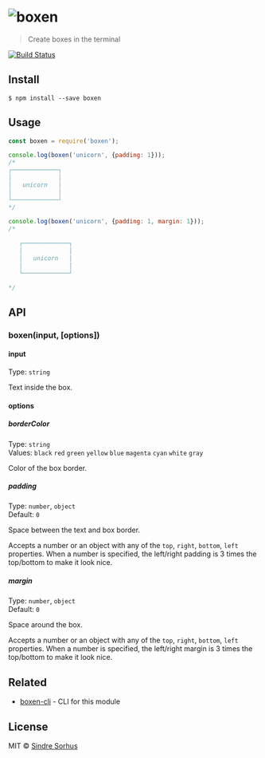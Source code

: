 # ![boxen](screenshot.png)

> Create boxes in the terminal

[![Build Status](https://travis-ci.org/sindresorhus/boxen.svg?branch=master)](https://travis-ci.org/sindresorhus/boxen)


## Install

```
$ npm install --save boxen
```


## Usage

```js
const boxen = require('boxen');

console.log(boxen('unicorn', {padding: 1}));
/*
┌─────────────┐
│             │
│   unicorn   │
│             │
└─────────────┘
*/

console.log(boxen('unicorn', {padding: 1, margin: 1}));
/*

   ┌─────────────┐
   │             │
   │   unicorn   │
   │             │
   └─────────────┘

*/
```


## API

### boxen(input, [options])

#### input

Type: `string`

Text inside the box.

#### options

##### borderColor

Type: `string`  
Values: `black` `red` `green` `yellow` `blue` `magenta` `cyan` `white` `gray`

Color of the box border.

##### padding

Type: `number`, `object`  
Default: `0`

Space between the text and box border.

Accepts a number or an object with any of the `top`, `right`, `bottom`, `left` properties. When a number is specified, the left/right padding is 3 times the top/bottom to make it look nice.

##### margin

Type: `number`, `object`  
Default: `0`

Space around the box.

Accepts a number or an object with any of the `top`, `right`, `bottom`, `left` properties. When a number is specified, the left/right margin is 3 times the top/bottom to make it look nice.


## Related

- [boxen-cli](https://github.com/icyflame/boxen-cli) - CLI for this module


## License

MIT © [Sindre Sorhus](http://sindresorhus.com)
